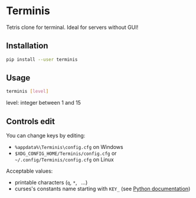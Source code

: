 # Terminis
Tetris clone for terminal. Ideal for servers without GUI!

## Installation

```bash
pip install --user terminis
```

## Usage
```bash
terminis [level]
```
  level: integer between 1 and 15

## Controls edit

You can change keys by editing:
* `%appdata%\Terminis\config.cfg` on Windows
* `$XDG_CONFIG_HOME/Terminis/config.cfg` or `~/.config/Terminis/config.cfg` on Linux

Acceptable values:
* printable characters (`q`, `*`, ` `...)
* curses's constants name starting with `KEY_` (see [Python documentation](https://docs.python.org/3/library/curses.html?highlight=curses#constants))